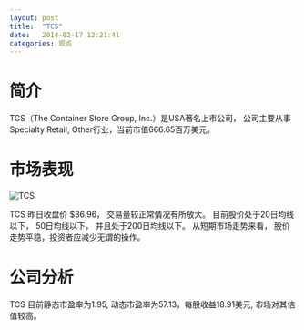 ```yaml
---
layout: post
title:  "TCS"
date:   2014-02-17 12:21:41
categories: 观点
---
```


# 简介
TCS（The Container Store Group, Inc.）是USA著名上市公司，
公司主要从事Specialty Retail, Other行业，当前市值666.65百万美元。

# 市场表现

![TCS](http://finviz.com/chart.ashx?t=TCS&ty=c&ta=1&p=d&s=l)

TCS 昨日收盘价 $36.96，
交易量较正常情况有所放大。
目前股价处于20日均线以下，
50日均线以下，
并且处于200日均线以下。
从短期市场走势来看，
股价走势平稳，投资者应减少无谓的操作。

# 公司分析
TCS 目前静态市盈率为1.95, 动态市盈率为57.13，每股收益18.91美元,
市场对其估值较高。
